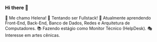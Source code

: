 ### Hi there 👋

👋 Me chamo Helena!
👀 Tentando ser Fullstack!
🌱 Atualmente aprendendo Front-End, Back-End, Banco de Dados, Redes e Arquitetura de Computadores.
📚 Fazendo estágio como Monitor Técnico (HelpDesk).
🎭 Interesse em artes cênicas.

<!--
**GalaxyHG/GalaxyHG** is a ✨ _special_ ✨ repository because its `README.md` (this file) appears on your GitHub profile.

Here are some ideas to get you started:

- 🔭 I’m currently working on ...
- 🌱 I’m currently learning ...
- 👯 I’m looking to collaborate on ...
- 🤔 I’m looking for help with ...
- 💬 Ask me about ...
- 📫 How to reach me: ...
- 😄 Pronouns: ...
- ⚡ Fun fact: ...
-->
